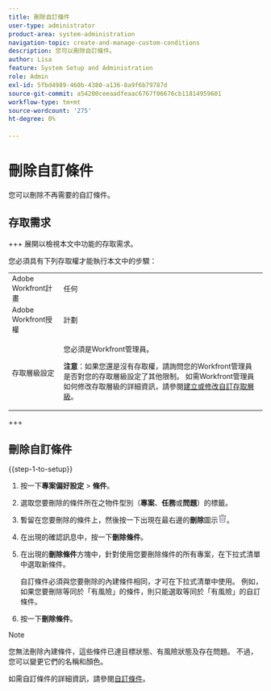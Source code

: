 ```yaml
---
title: 刪除自訂條件
user-type: administrator
product-area: system-administration
navigation-topic: create-and-manage-custom-conditions
description: 您可以刪除自訂條件。
author: Lisa
feature: System Setup and Administration
role: Admin
exl-id: 5fbd4989-460b-4380-a136-8a9f6b79787d
source-git-commit: a54200ceeaadfeaac6767f06676cb11814959601
workflow-type: tm+mt
source-wordcount: '275'
ht-degree: 0%

---
```


# 刪除自訂條件

您可以刪除不再需要的自訂條件。

## 存取需求

+++ 展開以檢視本文中功能的存取需求。

您必須具有下列存取權才能執行本文中的步驟：

<table style="table-layout:auto"> 
 <col> 
 <col> 
 <tbody> 
  <tr> 
   <td role="rowheader">Adobe Workfront計畫</td> 
   <td>任何</td> 
  </tr> 
  <tr> 
   <td role="rowheader">Adobe Workfront授權</td> 
   <td>計劃</td> 
  </tr> 
  <tr> 
   <td role="rowheader">存取層級設定</td> 
   <td> <p>您必須是Workfront管理員。</p> <p><b>注意</b>：如果您還是沒有存取權，請詢問您的Workfront管理員是否對您的存取層級設定了其他限制。 如需Workfront管理員如何修改存取層級的詳細資訊，請參閱<a href="../../../administration-and-setup/add-users/configure-and-grant-access/create-modify-access-levels.md" class="MCXref xref">建立或修改自訂存取層級</a>。</p> </td> 
  </tr> 
 </tbody> 
</table>

+++

## 刪除自訂條件

{{step-1-to-setup}}

1. 按一下&#x200B;**專案偏好設定** > **條件**。

   <!--
   <span data-mc-conditions="QuicksilverOrClassic.Draft mode">Make sure it's this way also in QS</span>
   -->

1. 選取您要刪除的條件所在之物件型別（**專案**、**任務**&#x200B;或&#x200B;**問題**）的標籤。

1. 暫留在您要刪除的條件上，然後按一下出現在最右邊的&#x200B;**刪除**&#x200B;圖示![](assets/delete.png)。
1. 在出現的確認訊息中，按一下&#x200B;**刪除條件**。

1. 在出現的&#x200B;**刪除條件**&#x200B;方塊中，針對使用您要刪除條件的所有專案，在下拉式清單中選取新條件。

   自訂條件必須與您要刪除的內建條件相同，才可在下拉式清單中使用。 例如，如果您要刪除等同於「有風險」的條件，則只能選取等同於「有風險」的自訂條件。

1. 按一下&#x200B;**刪除條件**。

>[!NOTE]
>
>您無法刪除內建條件，這些條件已達目標狀態、有風險狀態及存在問題。 不過，您可以變更它們的名稱和顏色。

如需自訂條件的詳細資訊，請參閱[自訂條件](../../../administration-and-setup/customize-workfront/create-manage-custom-conditions/custom-conditions.md)。
